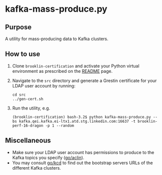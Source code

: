 # kafka-mass-produce.py

## Purpose
A utility for mass-producing data to Kafka clusters.

## How to use
1. Clone `brooklin-certification` and activate your Python virtual environment as 
prescribed on the [README](../README.md) page.

2. Navigate to the `src` directory and generate a Grestin certificate for your LDAP user account by running:
   ```shell script
   cd src
   ../gen-cert.sh 
   ```
   
3. Run the utility, e.g.
    ```shell script   
    (brooklin-certification) bash-3.2$ python kafka-mass-produce.py --bs kafka.qei.kafka.ei-ltx1.atd.stg.linkedin.com:16637 -t brooklin-perf-16-dragon -p 1 --random
    ```

## Miscellaneous
- Make sure your LDAP user account has permissions to produce to the Kafka topics you specify ([go/aclin](https://aclin.nuage.prod.linkedin.com/)).
- You may consult [go/kcd](https://aclin.nuage.prod.linkedin.com/) to find out the bootstrap servers URLs of the different Kafka clusters.